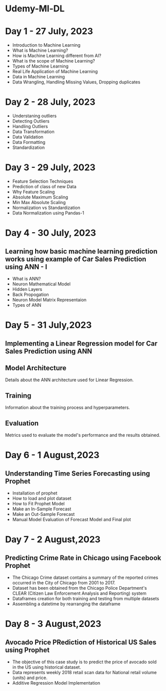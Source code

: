 # Udemy-Ml-DL

# Day 1 - 27 July, 2023
- Introduction to Machine Learning
- What is Machine Learning?
- How is Machine Learning different from AI?
- What is the scope of Machine Learning?
- Types of Machine Learning
- Real Life Application of Machine Learning
- Data in Machine Learning
- Data Wrangling, Handling Missing Values, Dropping duplicates

# Day 2 - 28 July, 2023
- Understaning outliers
- Detecting Outliers
- Handling Outliers
- Data Transformation
- Data Validation
- Data Formatting
- Standardization

# Day 3 - 29 July, 2023
- Feature Selection Techniques 
- Prediction of class of new Data
- Why Feature Scaling
- Absolute Maximum Scaling
- Min Max Absolute Scaling
- Normalization vs Standardization
- Data Normalization using Pandas-1

# Day 4 - 30 July, 2023
## Learning how basic machine learning prediction works using example of Car Sales Prediction using ANN - I
- What is ANN?
- Neuron Mathematical Model
- Hidden Layers
- Back Propogation
- Neuron Model Matrix Representaion
- Types of ANN

# Day 5 - 31 July,2023
## Implementing a Linear Regression model for Car Sales Prediction using ANN
## Model Architecture
Details about the ANN architecture used for Linear Regression.
## Training
Information about the training process and hyperparameters.
## Evaluation
Metrics used to evaluate the model's performance and the results obtained.

# Day 6 - 1 August,2023
## Understanding Time Series Forecasting using Prophet
- Installation of prophet
- How to load and plot dataset
- How to Fit Prophet Model
- Make an In-Sample Forecast
- Make an Out-Sample Forecast
- Manual Model Evaluation of Forecast Model and Final plot

# Day 7 - 2 August,2023
## Predicting Crime Rate in Chicago using Facebook Prophet
- The Chicago Crime dataset contains a summary of the reported crimes occurred in the City of Chicago from 2001 to 2017.
- Dataset has been obtained from the Chicago Police Department's CLEAR (Citizen Law Enforcement Analysis and Reporting) system
- Dataframes creation for both training and testing from multiple datasets
- Assembling a datetime by rearranging the dataframe 

# Day 8 - 3 August,2023
## Avocado Price PRediction of Historical US Sales using Prophet
- The objective of this case study is to predict the price of avocado sold in the US using historical dataset.
- Data represents weekly 2018 retail scan data for National retail volume (units) and price. 
- Additive Regression Model Implementation

